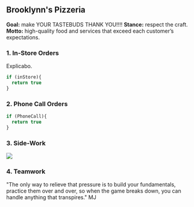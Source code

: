 ## Brooklynn's Pizzeria

**Goal:** make YOUR TASTEBUDS THANK YOU!!!!
**Stance:** respect the craft.
**Motto:** high-quality food and services that exceed each customer’s expectations.

### 1. In-Store Orders

Explicabo. 

```javascript
if (inStore){
  return true
}
```

### 2. Phone Call Orders

```javascript
if (PhoneCall){
  return true
}
```

### 3. Side-Work

<img src="images/side_work.jpg
          ?raw=true"/>

### 4. Teamwork

"The only way to relieve that pressure is to build your fundamentals, practice them over and over, so when the game breaks down, you can handle anything that transpires." MJ

